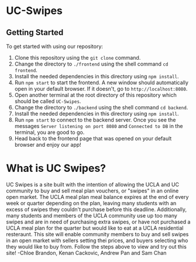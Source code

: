 # UC-Swipes

## Getting Started
To get started with using our repository:
1. Clone this repository using the `git clone` command.
2. Change the directory to `./frontend` using the shell command `cd frontend`.
3. Install the needed dependencies in this directory using `npm install`.
4. Run `npm start` to start the frontend. A new window should automatically open in your default browser. If it doesn't, go to `http://localhost:8080`.
5. Open another terminal at the root directory of this repository which should be called `UC-Swipes`.
6. Change the directory to `./backend` using the shell command `cd backend`.
7. Install the needed dependencies in this directory using `npm install`.
8. Run `npm start` to connect to the backend server. Once you see the messages `Server listening on port 8080` and `Connected to DB` in the terminal, you are good to go.
10. Head back to the frontend page that was opened on your default browser and enjoy our app!

# What is UC Swipes?
UC Swipes is a site built with the intention of allowing the UCLA and UC community to buy and sell meal plan vouchers, or "swipes" in an online open market. The UCLA meal plan meal balance expires at the end of every week or quarter depending on the plan, leaving many students with an excess of swipes they couldn't purchase before this deadline. Additionally, many students and members of the UCLA community use up too many swipes and are in need of purchasing extra swipes, or have not purchased a UCLA meal plan for the quarter but would like to eat at a UCLA residential resteraunt. This site will enable community members to buy and sell swipes in an open market with sellers setting thei prices, and buyers selecting who they would like to buy from. Follow the steps above to view and try out this site!
  -Chloe Brandon, Kenan Cackovic, Andrew Pan and Sam Chan
